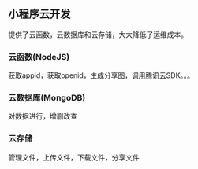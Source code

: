 ## 小程序云开发

提供了云函数，云数据库和云存储，大大降低了运维成本。

### 云函数(NodeJS)

获取appid，获取openid，生成分享图，调用腾讯云SDK。。。

### 云数据库(MongoDB)

对数据进行，增删改查

### 云存储

管理文件，上传文件，下载文件，分享文件